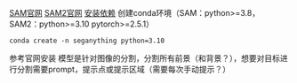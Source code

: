 [SAM官网](https://github.com/facebookresearch/segment-anything?tab=readme-ov-file)
[SAM2官网](https://github.com/facebookresearch/sam2)
[安装依赖](https://blog.csdn.net/yinweimumu/article/details/136432874)
创建conda环境（SAM：python>=3.8，SAM2：python>=3.10 pytorch>=2.5.1）
```shell
conda create -n seganything python=3.10
```
参考官网安装
模型是针对图像的分割，分割所有前景（和背景？），想要对目标进行分割需要prompt，提示点或提示区域（需要每次手动提示？）